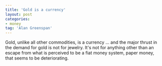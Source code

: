 ```yaml
---
title: 'Gold is a currency'
layout: post
categories:
- money
tag: 'Alan Greenspan'
---
```


Gold, unlike all other commodities, is a currency ... and the major thrust in the demand for gold is not for jewelry. It's not for anything other than an escape from what is perceived to be a fiat money system, paper money, that seems to be deteriorating.